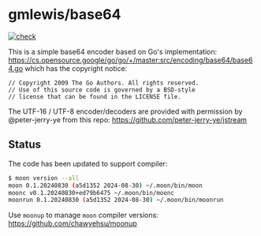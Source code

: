 # gmlewis/base64
[![check](https://github.com/gmlewis/moonbit-base64/actions/workflows/check.yml/badge.svg)](https://github.com/gmlewis/moonbit-base64/actions/workflows/check.yml)

This is a simple base64 encoder based on Go's implementation:
https://cs.opensource.google/go/go/+/master:src/encoding/base64/base64.go
which has the copyright notice:

```
// Copyright 2009 The Go Authors. All rights reserved.
// Use of this source code is governed by a BSD-style
// license that can be found in the LICENSE file.
```

The UTF-16 / UTF-8 encoder/decoders are provided with permission by
@peter-jerry-ye from this repo: https://github.com/peter-jerry-ye/jstream

## Status

The code has been updated to support compiler:

```bash
$ moon version --all
moon 0.1.20240830 (a5d1352 2024-08-30) ~/.moon/bin/moon
moonc v0.1.20240830+ed79b6475 ~/.moon/bin/moonc
moonrun 0.1.20240830 (a5d1352 2024-08-30) ~/.moon/bin/moonrun
```

Use `moonup` to manage `moon` compiler versions:
https://github.com/chawyehsu/moonup
